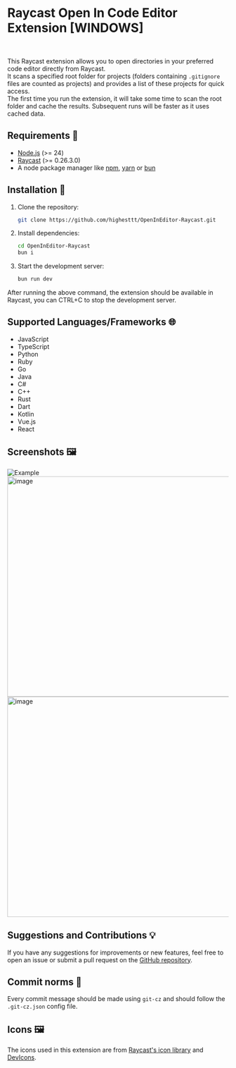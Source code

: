 # Raycast Open In Code Editor Extension [WINDOWS]

</br>

This Raycast extension allows you to open directories in your preferred code editor directly from Raycast.\
It scans a specified root folder for projects (folders containing `.gitignore` files are counted as projects) and provides a list of these projects for quick access.\
The first time you run the extension, it will take some time to scan the root folder and cache the results. Subsequent runs will be faster as it uses cached data.

## Requirements 📝

- [Node.js](https://nodejs.org/) (>= 24)
- [Raycast](https://www.raycast.com/) (>= 0.26.3.0)
- A node package manager like [npm](https://www.npmjs.com/), [yarn](https://yarnpkg.com/) or [bun](https://bun.sh/)

## Installation 🚀

1. Clone the repository:

   ```bash
   git clone https://github.com/highesttt/OpenInEditor-Raycast.git 
   ```

2. Install dependencies:

   ```bash
   cd OpenInEditor-Raycast
   bun i
   ```

3. Start the development server:

   ```bash
   bun run dev
   ```

After running the above command, the extension should be available in Raycast, you can CTRL+C to stop the development server.

## Supported Languages/Frameworks 🌐

- JavaScript
- TypeScript
- Python
- Ruby
- Go
- Java
- C#
- C++
- Rust
- Dart
- Kotlin
- Vue.js
- React

## Screenshots 🖼️
![Example](https://raw.githubusercontent.com/highesttt/OpenInCode-Raycast/main/assets/github/example.png)
<img width="750" height="500" alt="image" src="https://github.com/user-attachments/assets/fabf07e5-d739-4606-bfd5-adf5a9b065dd" />
<img width="750" height="500" alt="image" src="https://github.com/user-attachments/assets/44679ef8-96c1-4cba-a4bd-95dfec141d5a" />


## Suggestions and Contributions 💡

If you have any suggestions for improvements or new features, feel free to open an issue or submit a pull request on the [GitHub repository](https://github.com/highesttt/OpenInCode-Raycast).

## Commit norms 📝

Every commit message should be made using `git-cz` and should follow the `.git-cz.json` config file.

## Icons 🖼️

The icons used in this extension are from [Raycast's icon library](https://www.raycast.com/icons) and [DevIcons](https://devicon.dev/).
